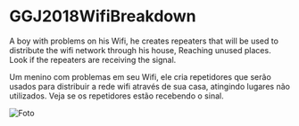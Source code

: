 # GGJ2018WifiBreakdown

A boy with problems on his Wifi, he creates repeaters that will be used to distribute the wifi network through his house, Reaching unused places. Look if the repeaters are receiving the signal.

Um menino com problemas em seu Wifi, ele cria repetidores que serão usados para distribuir a rede wifi através de sua casa, atingindo lugares não utilizados. Veja se os repetidores estão recebendo o sinal.

![Foto](https://ggj.s3.amazonaws.com/styles/feature_image__wide/games/screenshots/wifibreakdowngameplay_0.png?itok=Ll2sKCNj&timestamp=1517154148)
